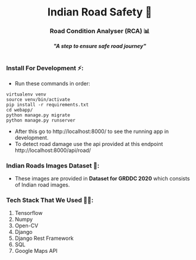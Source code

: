 
<div align="center">
 <strong><h1>Indian Road Safety 🚥</h1></strong>
  <strong><h3>Road Condition Analyser (RCA) 📊</h3> 
  <i>"A step to ensure safe road journey"</i></strong>
</div>

<br>

### Install For Development ⚡:

* Run these commands in order:

```
virtualenv venv
source venv/bin/activate
pip install -r requirements.txt
cd webapp/
python manage.py migrate
python manage.py runserver
```

* After this go to http://localhost:8000/ to see the running app in development.
* To detect road damage use the api provided at this endpoint http://localhost:8000/api/road/

### Indian Roads Images Dataset 💾:

- These images are provided in __Dataset for GRDDC 2020__ which consists of Indian road images.

### Tech Stack That We Used 👨‍💻:

1. Tensorflow
2. Numpy
3. Open-CV
4. Django
5. Django Rest Framework
6. SQL
7. Google Maps API
